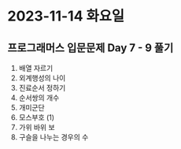 # 2023-11-14 화요일

## 프로그래머스 입문문제 Day 7 - 9 풀기
1. 배열 자르기
2. 외계행성의 나이
3. 진료순서 정하기
4. 순서쌍의 개수
5. 개미군단
6. 모스부호 (1)
7. 가위 바위 보
8. 구슬을 나누는 경우의 수